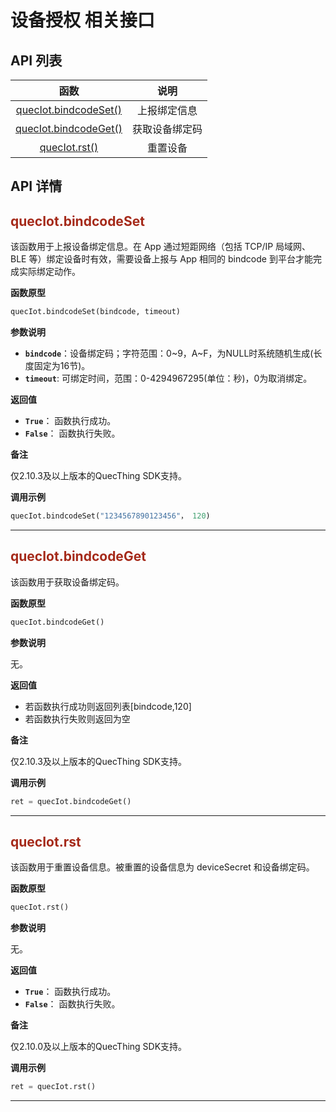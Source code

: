 # 设备授权 相关接口
## **API 列表**

| 函数 | 说明  |
|:--------:| :-------------:|
|  [quecIot.bindcodeSet()](#bindcodeSet) | 上报绑定信息 |
|  [quecIot.bindcodeGet()](#bindcodeGet) | 获取设备绑定码 |
|  [quecIot.rst()](#rst) | 重置设备 | 

## **API 详情**

<span id="bindcodeSet">  </span>
## <font color=#A52A1A  >__quecIot.bindcodeSet__</font>

该函数用于上报设备绑定信息。在 App 通过短距网络（包括 TCP/IP 局域网、BLE 等）绑定设备时有效，需要设备上报与 App 相同的 bindcode 到平台才能完成实际绑定动作。

__函数原型__

```py
quecIot.bindcodeSet(bindcode, timeout)
```
__参数说明__

* 	__`bindcode`__：设备绑定码；字符范围：0~9，A~F，为NULL时系统随机生成(长度固定为16节)。
*   __`timeout`__: 可绑定时间，范围：0-4294967295(单位：秒)，0为取消绑定。

	
__返回值__

* __`True`__： 函数执行成功。
* __`False`__： 函数执行失败。

__备注__

仅2.10.3及以上版本的QuecThing SDK支持。

__调用示例__

```py
quecIot.bindcodeSet("1234567890123456"， 120)
```
---


<span id="bindcodeGet">  </span>
## <font color=#A52A1A  >__quecIot.bindcodeGet__</font>

该函数用于获取设备绑定码。

__函数原型__

```py
quecIot.bindcodeGet()
```
__参数说明__

无。

__返回值__

* 若函数执行成功则返回列表[bindcode,120]
* 若函数执行失败则返回为空

__备注__

仅2.10.3及以上版本的QuecThing SDK支持。

__调用示例__

```py
ret = quecIot.bindcodeGet()
```
---


<span id="rst">  </span>
## <font color=#A52A1A  >__quecIot.rst__</font>

该函数用于重置设备信息。被重置的设备信息为 deviceSecret 和设备绑定码。

__函数原型__

```py
quecIot.rst()
```
__参数说明__

无。

__返回值__

* __`True`__： 函数执行成功。
* __`False`__： 函数执行失败。

__备注__

仅2.10.0及以上版本的QuecThing SDK支持。

__调用示例__

```py
ret = quecIot.rst()
```
---




